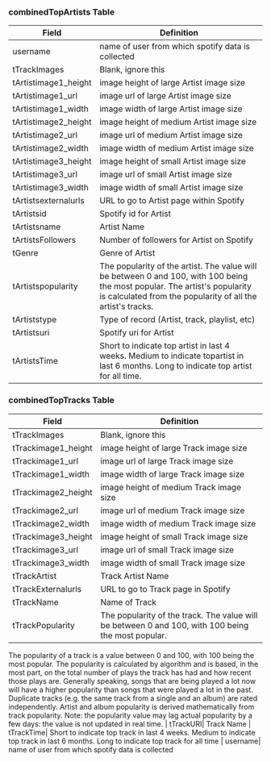 ### combinedTopArtists Table
| Field                  | Definition   
| -----------------------| ---------------------------------------------------------------------------------------------------------------------------
| username               | name of user from which spotify data is collected
| tTrackImages            | Blank, ignore this
| tArtistimage1_height| image height of large Artist image size
| tArtistimage1_url| image url of large Artist image size
| tArtistimage1_width| image width of large Artist image size
| tArtistimage2_height| image height of medium Artist image size
| tArtistimage2_url| image url of medium Artist image size
| tArtistimage2_width| image width of medium Artist image size
| tArtistimage3_height| image height of small Artist image size
| tArtistimage3_url| image url of small Artist image size
| tArtistimage3_width| image width of small Artist image size
| tArtistsexternalurls| URL to go to Artist page within Spotify
| tArtistsid| Spotify id for Artist
| tArtistsname| Artist Name
| tArtistsFollowers| Number of followers for Artist on Spotify
| tGenre| Genre of Artist
| tArtistspopularity| The popularity of the artist. The value will be between 0 and 100, with 100 being the most popular. The artist's popularity is calculated from the popularity of all the artist's tracks.
| tArtiststype| Type of record (Artist, track, playlist, etc)
| tArtistsuri| Spotify uri for Artist
| tArtistsTime| Short to indicate top artist in last 4 weeks. Medium to indicate topartist in last 6 months. Long to indicate top artist for all time.

### combinedTopTracks Table
| Field                  | Definition   
| -----------------------| ---------------------------------------------------------------------------------------------------------------------------
| tTrackImages| Blank, ignore this
| tTrackimage1_height| image height of large Track image size
| tTrackimage1_url| image url of large Track image size
| tTrackimage1_width| image width of large Track image size
| tTrackimage2_height| image height of medium Track image size
| tTrackimage2_url| image url of medium Track image size
| tTrackimage2_width| image width of medium Track image size
| tTrackimage3_height| image height of small Track image size
| tTrackimage3_url| image url of small Track image size
| tTrackimage3_width| image width of small Track image size
| tTrackArtist| Track Artist Name
| tTrackExternalurls| URL to go to Track page in Spotify
| tTrackName| Name of Track
| tTrackPopularity| The popularity of the track. The value will be between 0 and 100, with 100 being the most popular.
The popularity of a track is a value between 0 and 100, with 100 being the most popular. The popularity is calculated by algorithm and is based, in the most part, on the total number of plays the track has had and how recent those plays are.
Generally speaking, songs that are being played a lot now will have a higher popularity than songs that were played a lot in the past. Duplicate tracks (e.g. the same track from a single and an album) are rated independently. Artist and album popularity is derived mathematically from track popularity. Note: the popularity value may lag actual popularity by a few days: the value is not updated in real time.
| tTrackURI| Track Name
| tTrackTime| Short to indicate top track in last 4 weeks. Medium to indicate top track in last 6 months. Long to indicate top track for all time
| username| name of user from which spotify data is collected
